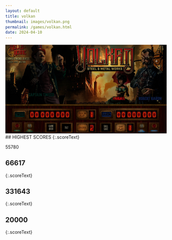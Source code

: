 ```yaml
---
layout: default
title: volkan
thumbnail: images/volkan.png
permalink: /games/volkan.html
date: 2024-04-10
---
```


<img src="../images/volkan.png" class="gameThumbnail img-fluid mx-auto align-middle">
## HIGHEST SCORES
{:.scoreText}

55780

## 66617
{:.scoreText}


## 331643
{:.scoreText}


## 20000
{:.scoreText}


